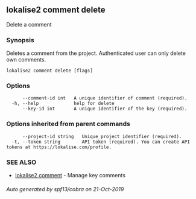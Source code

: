 ## lokalise2 comment delete

Delete a comment

### Synopsis

Deletes a comment from the project. Authenticated user can only delete own comments.

```
lokalise2 comment delete [flags]
```

### Options

```
      --comment-id int   A unique identifier of comment (required).
  -h, --help             help for delete
      --key-id int       A unique identifier of the key (required).
```

### Options inherited from parent commands

```
      --project-id string   Unique project identifier (required).
  -t, --token string        API token (required). You can create API tokens at https://lokalise.com/profile.
```

### SEE ALSO

* [lokalise2 comment](lokalise2_comment.md)	 - Manage key comments

###### Auto generated by spf13/cobra on 21-Oct-2019
